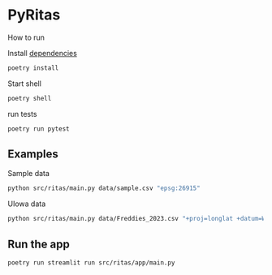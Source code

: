 # PyRitas

How to run

Install [dependencies](https://python-poetry.org/docs/basic-usage/#installing-dependencies)

```bash
poetry install
```

Start shell

```bash
poetry shell
```

run tests

```bash
poetry run pytest
```

## Examples

Sample data

```bash
python src/ritas/main.py data/sample.csv "epsg:26915"
```

UIowa data

```bash
python src/ritas/main.py data/Freddies_2023.csv "+proj=longlat +datum=WGS84 +no_defs"
```

## Run the app

```bash
poetry run streamlit run src/ritas/app/main.py
```
